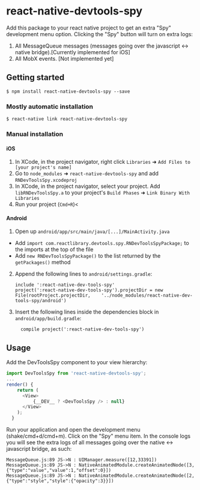 
# react-native-devtools-spy

Add this package to your react native project to get an extra "Spy" development menu option.
Clicking the "Spy" button will turn on extra logs:
1. All MessageQueue messages (messages going over the javascript <-> native bridge).[Currently implemented for iOS]
2. All MobX events. [Not implemented yet]

## Getting started

`$ npm install react-native-devtools-spy --save`

### Mostly automatic installation

`$ react-native link react-native-devtools-spy`

### Manual installation


#### iOS

1. In XCode, in the project navigator, right click `Libraries` ➜ `Add Files to [your project's name]`
2. Go to `node_modules` ➜ `react-native-devtools-spy` and add `RNDevToolsSpy.xcodeproj`
3. In XCode, in the project navigator, select your project. Add `libRNDevToolsSpy.a` to your project's `Build Phases` ➜ `Link Binary With Libraries`
4. Run your project (`Cmd+R`)<

#### Android

1. Open up `android/app/src/main/java/[...]/MainActivity.java`
  - Add `import com.reactlibrary.devtools.spy.RNDevToolsSpyPackage;` to the imports at the top of the file
  - Add `new RNDevToolsSpyPackage()` to the list returned by the `getPackages()` method
2. Append the following lines to `android/settings.gradle`:
  	```
  	include ':react-native-dev-tools-spy'
  	project(':react-native-dev-tools-spy').projectDir = new File(rootProject.projectDir, 	'../node_modules/react-native-dev-tools-spy/android')
  	```
3. Insert the following lines inside the dependencies block in `android/app/build.gradle`:
  	```
      compile project(':react-native-dev-tools-spy')
  	```


## Usage
Add the DevToolsSpy component to your view hierarchy:
```javascript
import DevToolsSpy from 'react-native-devtools-spy';
...
render() {
    return (
      <View>
          {__DEV__ ? <DevToolsSpy /> : null}
      </View>
    );
  }
```
Run your application and open the development menu (shake/cmd+d/cmd+m).
Click on the "Spy" menu item.
In the console logs you will see the extra logs of all messages going over the native <-> javascript bridge, as such:
```N->JS : RCTEventEmitter.receiveTouches(["topTouchStart",[{"target":9,"locationX":62.5,"pageY":389,"force":0,"locationY":22,"pageX":197,"identifier":1,"timestamp":190140621.128411}],[0]])
MessageQueue.js:89 JS->N : UIManager.measure([12,33391])
MessageQueue.js:89 JS->N : NativeAnimatedModule.createAnimatedNode([3,{"type":"value","value":1,"offset":0}])
MessageQueue.js:89 JS->N : NativeAnimatedModule.createAnimatedNode([2,{"type":"style","style":{"opacity":3}}])
```
